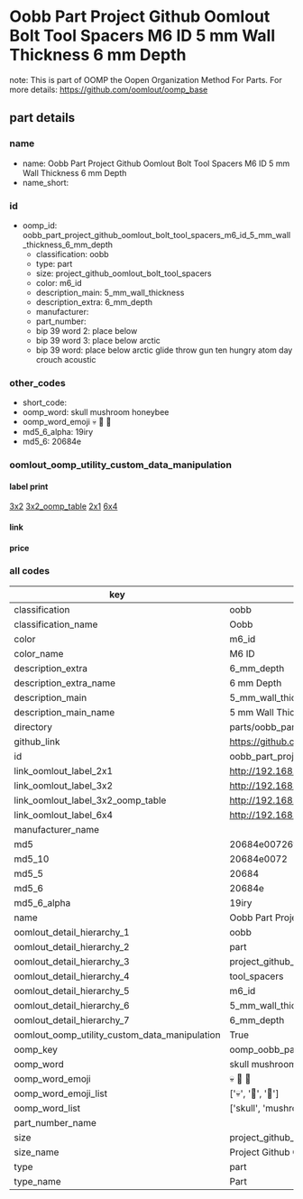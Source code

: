 # Oobb Part Project Github Oomlout Bolt Tool Spacers M6 ID 5 mm Wall Thickness 6 mm Depth  

note: This is part of OOMP the Oopen Organization Method For Parts. For more details: https://github.com/oomlout/oomp_base

##  part details
  







### name
* name: Oobb Part Project Github Oomlout Bolt Tool Spacers M6 ID 5 mm Wall Thickness 6 mm Depth
* name_short: 
### id
* oomp_id: oobb_part_project_github_oomlout_bolt_tool_spacers_m6_id_5_mm_wall_thickness_6_mm_depth
  * classification: oobb
  * type: part
  * size: project_github_oomlout_bolt_tool_spacers
  * color: m6_id
  * description_main: 5_mm_wall_thickness
  * description_extra: 6_mm_depth
  * manufacturer: 
  * part_number: 
  * bip 39 word 2: place below
  * bip 39 word 3: place below arctic
  * bip 39 word: place below arctic glide throw gun ten hungry atom day crouch acoustic

### other_codes
* short_code: 
* oomp_word: skull mushroom honeybee
* oomp_word_emoji :skull: :mushroom: :honeybee:
* md5_6_alpha: 19iry
* md5_6: 20684e






### oomlout_oomp_utility_custom_data_manipulation
#### label print
[3x2](http://192.168.1.245:1112/?label=oomp%2019iry)
[3x2_oomp_table](http://192.168.1.108:1112/?label=oomp%2019iry)
[2x1](http://192.168.1.242:1112/?label=oomp%2019iry)
[6x4](http://192.168.1.55:1112/?label=oomp%2019iry)    

#### link

                              

#### price







### all codes 
| key | value |  
| --- | --- |  
| classification | oobb |  
| classification_name | Oobb |  
| color | m6_id |  
| color_name | M6 ID |  
| description_extra | 6_mm_depth |  
| description_extra_name | 6 mm Depth |  
| description_main | 5_mm_wall_thickness |  
| description_main_name | 5 mm Wall Thickness |  
| directory | parts/oobb_part_project_github_oomlout_bolt_tool_spacers_m6_id_5_mm_wall_thickness_6_mm_depth |  
| github_link | https://github.com/oomlout/oomlout_oomp_part_src/tree/main/parts/oobb_part_project_github_oomlout_bolt_tool_spacers_m6_id_5_mm_wall_thickness_6_mm_depth |  
| id | oobb_part_project_github_oomlout_bolt_tool_spacers_m6_id_5_mm_wall_thickness_6_mm_depth |  
| link_oomlout_label_2x1 | http://192.168.1.242:1112/?label=oomp%2019iry |  
| link_oomlout_label_3x2 | http://192.168.1.245:1112/?label=oomp%2019iry |  
| link_oomlout_label_3x2_oomp_table | http://192.168.1.108:1112/?label=oomp%2019iry |  
| link_oomlout_label_6x4 | http://192.168.1.55:1112/?label=oomp%2019iry |  
| manufacturer_name |  |  
| md5 | 20684e00726f5bdd9ff0a6301645352e |  
| md5_10 | 20684e0072 |  
| md5_5 | 20684 |  
| md5_6 | 20684e |  
| md5_6_alpha | 19iry |  
| name | Oobb Part Project Github Oomlout Bolt Tool Spacers M6 ID 5 mm Wall Thickness 6 mm Depth |  
| oomlout_detail_hierarchy_1 | oobb |  
| oomlout_detail_hierarchy_2 | part |  
| oomlout_detail_hierarchy_3 | project_github_bolt |  
| oomlout_detail_hierarchy_4 | tool_spacers |  
| oomlout_detail_hierarchy_5 | m6_id |  
| oomlout_detail_hierarchy_6 | 5_mm_wall_thickness |  
| oomlout_detail_hierarchy_7 | 6_mm_depth |  
| oomlout_oomp_utility_custom_data_manipulation | True |  
| oomp_key | oomp_oobb_part_project_github_oomlout_bolt_tool_spacers_m6_id_5_mm_wall_thickness_6_mm_depth |  
| oomp_word | skull mushroom honeybee |  
| oomp_word_emoji | :skull: :mushroom: :honeybee: |  
| oomp_word_emoji_list | [':skull:', ':mushroom:', ':honeybee:'] |  
| oomp_word_list | ['skull', 'mushroom', 'honeybee'] |  
| part_number_name |  |  
| size | project_github_oomlout_bolt_tool_spacers |  
| size_name | Project Github Oomlout Bolt Tool Spacers |  
| type | part |  
| type_name | Part |  
